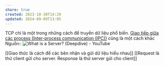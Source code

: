 ```yaml
---
share: true
created: 2023-10-30T14:29
updated: 2024-09-09T13:05
---
```

TCP chỉ là một trong những cách để truyền dữ liệu phổ biến. [Giao tiếp giữa các process (Inter-process communication (IPC))](https://stream-hub.com/ipc-la-gi/ "IPC là gì và cách định thời multi process") cũng là một cách khác
Nguồn:: ![What is a Server? (Deepdive) - YouTube](https://www.youtube.com/watch?v=VXmvM2QtuMU&t=1s)

[[Giao thức là cách để các bên nhận và gửi dữ liệu hiểu nhau]]
[[Request là thứ client gửi cho server. Response là thứ server gửi cho client]]
